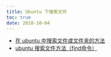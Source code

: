 ```yaml
---
title: Ubuntu 下搜索文件
toc: true
date: 2018-10-04
---
```




- [在 ubuntu 中搜索文件或文件夹的方法](https://blog.csdn.net/dcrmg/article/details/78000961)
- [ubuntu 搜索文件方法（find命令）](https://blog.csdn.net/chenqiai0/article/details/8150782)
